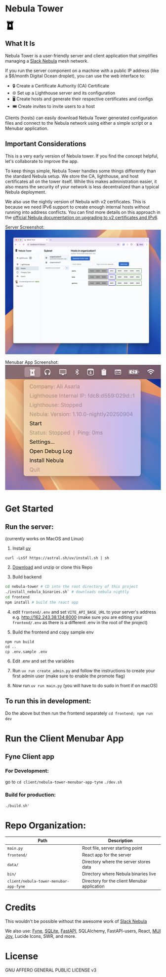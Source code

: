 # Nebula Tower

![Tray Icon](frontend/public/trayIcon.png)

## What It Is

Nebula Tower is a user-friendly server and client application that simplifies managing a <a href="https://github.com/slackhq/nebula">Slack Nebula</a> mesh network.

If you run the server component on a machine with a public IP address (like a $6/month Digital Ocean droplet), you can use the web interface to:

- 🔒 Create a Certificate Authority (CA) Certificate
- 🌐 Set up a Lighthouse server and its configuration
- 🖥️ Create hosts and generate their respective certificates and configs
- 🎟️ Create invites to invite users to a host

Clients (hosts) can easily download Nebula Tower generated configuration files and connect to the Nebula network using either a simple script or a Menubar application.

## Important Considerations

This is a very early version of Nebula tower. If you find the concept helpful, let's collaborate to improve the app.

To keep things simple, Nebula Tower handles some things differently than the standard Nebula setup. We store the CA, lighthouse, and host certificates all on the tower itself. While this makes administration easier, it also means the security of your network is less decentralized than a typical Nebula deployment.

We also use the nightly version of Nebula with v2 certificates. This is because we need IPv6 support to create enough internal hosts without running into address conflicts. You can find more details on this approach in the <a href="https://nebula.defined.net/docs/guides/upgrade-to-cert-v2-and-ipv6/">official Nebula documentation on upgrading to v2 certificates and IPv6</a>.

Server Screenshot:
![Server Screenshot](frontend/public/server-screenshot.png)

Menubar App Screenshot:
![Client Screenshot](frontend/public/client-screenshot.png)

 
# Get Started

## Run the server:

(currently works on MacOS and Linux)

1. Install <a href="https://docs.astral.sh/uv/">uv</a>

```
curl -LsSf https://astral.sh/uv/install.sh | sh
```

2. <a href="https://github.com/transformerlab/nebula-tower/archive/refs/heads/main.zip">Download</a> and unzip or clone this Repo

3. Build backend
```bash
cd nebula-tower # CD into the root directory of this project
./install_nebula_binaries.sh` # downloads nebula nightly
cd frontend
npm install # build the react app
```
4. edit `frontend/.env` and set `VITE_API_BASE_URL` to your server's address e.g. http://162.243.38.134:8000 (make sure you are editing your `frontend/.env` as there is a different .env in the root of the project)

5. Build the frontend and copy sample env
```
npm run build
cd ..
cp .env.sample .env
```

6. Edit .env and set the variables

7. Run `uv run create_admin.py` and follow the instructions to create your first admin user (make sure to enable the promote flag)
8. Now run `uv run main.py` (you will have to do sudo in front if on macOS)

## To run this in development:

Do the above but then run the frontend separately
`cd frontend; npm run dev`

# Run the Client Menubar App

## Fyne Client app

### For Development:

go to `cd client/nebula-tower-menubar-app-tyne`
`./dev.sh`

### Build for production:

`./build.sh'`

# Repo Organization:

| Path                              | Description                                   |
|-----------------------------------|-----------------------------------------------|
| `main.py`                         | Root file, server starting point              |
| `frontend/`                       | React app for the server                      |
| `data/`                           | Directory where the server stores data    |
| `bin/`                            | Directory where Nebula binaries live          |
| `client/nebula-tower-menubar-app-fyne` | Directory for the client Menubar application  |

# Credits

This wouldn't be possible without the awesome work of <a href="https://github.com/slackhq/nebula">Slack Nebula</a>

We also use: [Fyne](https://fyne.io/), [SQLite](https://sqlite.org/), [FastAPI](https://fastapi.tiangolo.com/), SQLAlchemy, FastAPI-users, React, [MUI Joy](https://mui.com/joy-ui/getting-started/), Lucide Icons, SWR, and more.

# License

GNU AFFERO GENERAL PUBLIC LICENSE v3
